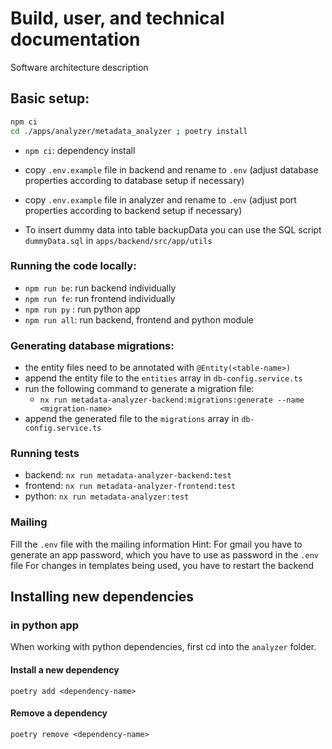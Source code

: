 # Build, user, and technical documentation

Software architecture description

## Basic setup:

```bash
npm ci
cd ./apps/analyzer/metadata_analyzer ; poetry install
```

- `npm ci`: dependency install

- copy `.env.example` file in backend and rename to `.env` (adjust database properties according to database setup if
  necessary)
- copy `.env.example` file in analyzer and rename to `.env` (adjust port properties according to backend setup if
  necessary)
- To insert dummy data into table backupData you can use the SQL script `dummyData.sql` in `apps/backend/src/app/utils`

### Running the code locally:

- `npm run be`: run backend individually
- `npm run fe`: run frontend individually
- `npm run py` : run python app
- `npm run all`: run backend, frontend and python module

### Generating database migrations:

- the entity files need to be annotated with `@Entity(<table-name>)`
- append the entity file to the `entities` array in `db-config.service.ts`
- run the following command to generate a migration file:
    - `nx run metadata-analyzer-backend:migrations:generate --name <migration-name>`
- append the generated file to the `migrations` array in `db-config.service.ts`

### Running tests

- backend: `nx run metadata-analyzer-backend:test`
- frontend: `nx run metadata-analyzer-frontend:test`
- python: `nx run metadata-analyzer:test`

### Mailing

Fill the `.env` file with the mailing information
Hint: For gmail you have to generate an app password, which you have to use as password in the `.env` file
For changes in templates being used, you have to restart the backend

## Installing new dependencies

### in python app

When working with python dependencies, first cd into the `analyzer` folder.

#### Install a new dependency

`poetry add <dependency-name>`

#### Remove a dependency

`poetry remove <dependency-name>`